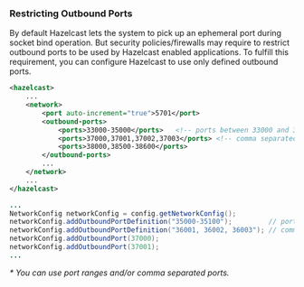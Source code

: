 

### Restricting Outbound Ports

By default Hazelcast lets the system to pick up an ephemeral port during socket bind operation. But security policies/firewalls may require to restrict outbound ports to be used by Hazelcast enabled applications. To fulfill this requirement, you can configure Hazelcast to use only defined outbound ports.

```xml
<hazelcast>
    ...
    <network>
        <port auto-increment="true">5701</port>
        <outbound-ports>
            <ports>33000-35000</ports>   <!-- ports between 33000 and 35000 -->
            <ports>37000,37001,37002,37003</ports> <!-- comma separated ports -->
            <ports>38000,38500-38600</ports>
        </outbound-ports>
        ...
    </network>
    ...
</hazelcast>
```
```java
...
NetworkConfig networkConfig = config.getNetworkConfig();
networkConfig.addOutboundPortDefinition("35000-35100");         // ports between 35000 and 35100
networkConfig.addOutboundPortDefinition("36001, 36002, 36003"); // comma separated ports
networkConfig.addOutboundPort(37000);
networkConfig.addOutboundPort(37001);
...
```
*\* You can use port ranges and/or comma separated ports.*
